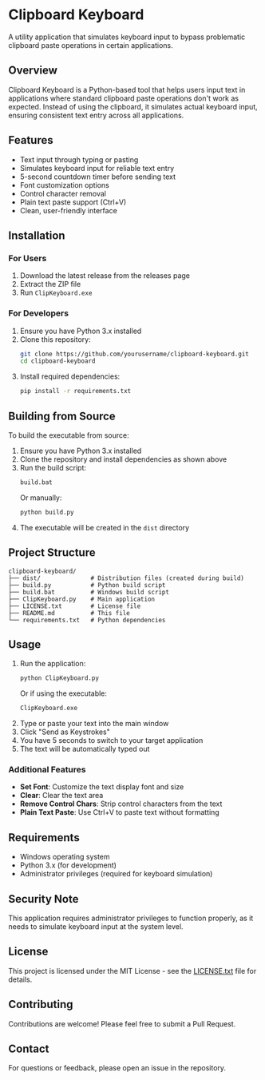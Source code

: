 # Clipboard Keyboard

A utility application that simulates keyboard input to bypass problematic clipboard paste operations in certain applications.

## Overview

Clipboard Keyboard is a Python-based tool that helps users input text in applications where standard clipboard paste operations don't work as expected. Instead of using the clipboard, it simulates actual keyboard input, ensuring consistent text entry across all applications.

## Features

- Text input through typing or pasting
- Simulates keyboard input for reliable text entry
- 5-second countdown timer before sending text
- Font customization options
- Control character removal
- Plain text paste support (Ctrl+V)
- Clean, user-friendly interface

## Installation

### For Users
1. Download the latest release from the releases page
2. Extract the ZIP file
3. Run `ClipKeyboard.exe`

### For Developers
1. Ensure you have Python 3.x installed
2. Clone this repository:
   ```bash
   git clone https://github.com/yourusername/clipboard-keyboard.git
   cd clipboard-keyboard
   ```
3. Install required dependencies:
   ```bash
   pip install -r requirements.txt
   ```

## Building from Source

To build the executable from source:

1. Ensure you have Python 3.x installed
2. Clone the repository and install dependencies as shown above
3. Run the build script:
   ```bash
   build.bat
   ```
   Or manually:
   ```bash
   python build.py
   ```
4. The executable will be created in the `dist` directory

## Project Structure

```
clipboard-keyboard/
├── dist/              # Distribution files (created during build)
├── build.py           # Python build script
├── build.bat          # Windows build script
├── ClipKeyboard.py    # Main application
├── LICENSE.txt        # License file
├── README.md          # This file
└── requirements.txt   # Python dependencies
```

## Usage

1. Run the application:
   ```bash
   python ClipKeyboard.py
   ```
   Or if using the executable:
   ```bash
   ClipKeyboard.exe
   ```
2. Type or paste your text into the main window
3. Click "Send as Keystrokes"
4. You have 5 seconds to switch to your target application
5. The text will be automatically typed out

### Additional Features

- **Set Font**: Customize the text display font and size
- **Clear**: Clear the text area
- **Remove Control Chars**: Strip control characters from the text
- **Plain Text Paste**: Use Ctrl+V to paste text without formatting

## Requirements

- Windows operating system
- Python 3.x (for development)
- Administrator privileges (required for keyboard simulation)

## Security Note

This application requires administrator privileges to function properly, as it needs to simulate keyboard input at the system level.

## License

This project is licensed under the MIT License - see the [LICENSE.txt](LICENSE.txt) file for details.

## Contributing

Contributions are welcome! Please feel free to submit a Pull Request.

## Contact

For questions or feedback, please open an issue in the repository.
